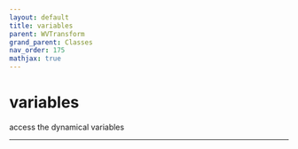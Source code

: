 ```yaml
---
layout: default
title: variables
parent: WVTransform
grand_parent: Classes
nav_order: 175
mathjax: true
---
```


#  variables

access the dynamical variables


---

